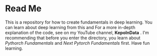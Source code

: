 # Read Me


This is a repository for how to create fundamentals in deep learning. You can learn about deep learning from this and For a more in-depth explanation of the code, see on my YouTube channel, **KepoInData** . 
I'm recommending that before you enter the directory, you learn about *Pythorch Fundamentals* and *Next Pytorch Fundamentals* first. Have fun learning.
